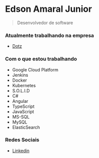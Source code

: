# Edson Amaral Junior

> Desenvolvedor de software

### Atualmente trabalhando na empresa
- <a href="http://www.dotz.com.br/" target="_blank">Dotz</a>

### Com o que estou trabalhando
* Google Cloud Platform
* Jenkins
* Docker
* Kubernetes
* S.O.L.I.D
* C#
* Angular
* TypeScript
* JavaScript
* MS-SQL
* MySQL
* ElasticSearch

### Redes Sociais
- <a href="https://linkedin.com/in/edsonamaral/" target="_blank">Linkedin</a>
